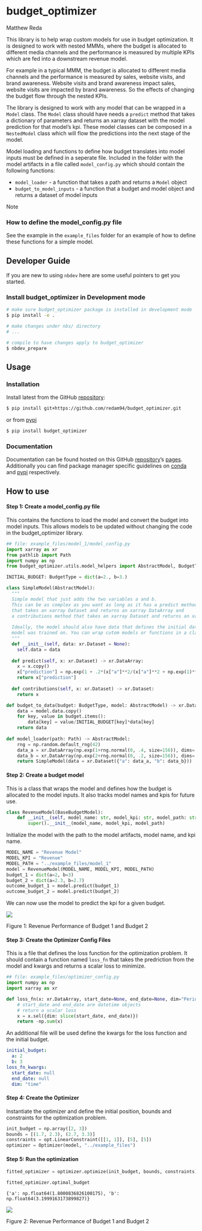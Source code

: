 # budget_optimizer
Matthew Reda

<!-- WARNING: THIS FILE WAS AUTOGENERATED! DO NOT EDIT! -->

This library is to help wrap custom models for use in budget
optimization. It is designed to work with nested MMMs, where the budget
is allocated to different media channels and the performance is measured
by multiple KPIs which are fed into a downstream revenue model.

For example in a typical MMM, the budget is allocated to different media
channels and the performance is measured by sales, website visits, and
brand awareness. Website visits and brand awareness impact sales,
website visits are impacted by brand awareness. So the effects of
changing the budget flow through the nested KPIs.

The library is designed to work with any model that can be wrapped in a
`Model` class. The `Model` class should have needs a `predict` method
that takes a dictionary of parameters and returns an xarray dataset with
the model prediction for that model’s kpi. These model classes can be
composed in a `NestedModel` class which will flow the predictions into
the next stage of the model.

Model loading and functions to define how budget translates into model
inputs must be defined in a seperate file. Included in the folder with
the model artifacts in a file called `model_config.py` which should
contain the following functions:

- `model_loader` - a function that takes a path and returns a `Model`
  object
- `budget_to_model_inputs` - a function that a budget and model object
  and returns a dataset of model inputs

> [!NOTE]
>
> ### How to define the model_config.py file
>
> See the example in the `example_files` folder for an example of how to
> define these functions for a simple model.

## Developer Guide

If you are new to using `nbdev` here are some useful pointers to get you
started.

### Install budget_optimizer in Development mode

``` sh
# make sure budget_optimizer package is installed in development mode
$ pip install -e .

# make changes under nbs/ directory
# ...

# compile to have changes apply to budget_optimizer
$ nbdev_prepare
```

## Usage

### Installation

Install latest from the GitHub
[repository](https://github.com/redam94/budget_optimizer):

``` sh
$ pip install git+https://github.com/redam94/budget_optimizer.git
```

or from [pypi](https://pypi.org/project/budget_optimizer/)

``` sh
$ pip install budget_optimizer
```

### Documentation

Documentation can be found hosted on this GitHub
[repository](https://github.com/redam94/budget_optimizer)’s
[pages](https://redam94.github.io/budget_optimizer/). Additionally you
can find package manager specific guidelines on
[conda](https://anaconda.org/redam94/budget_optimizer) and
[pypi](https://pypi.org/project/budget_optimizer/) respectively.

## How to use

#### Step 1: Create a model_config.py file

This contains the functions to load the model and convert the budget
into model inputs. This allows models to be updated without changing the
code in the budget_optimizer library.

``` python
## file: example_files/model_1/model_config.py
import xarray as xr
from pathlib import Path
import numpy as np
from budget_optimizer.utils.model_helpers import AbstractModel, BudgetType

INITIAL_BUDGET: BudgetType = dict(a=2., b=3.)

class SimpleModel(AbstractModel):
  """
  Simple model that just adds the two variables a and b.
  This can be as complex as you want as long as it has a predict method
  that takes an xarray Dataset and returns an xarray DataArray and 
  a contributions method that takes an xarray Dataset and returns an xarray Dataset.
  
  Ideally, the model should also have data that defines the initial data that the
  model was trained on. You can wrap cutom models or functions in a class like this.
  """
  def __init__(self, data: xr.Dataset = None):
    self.data = data
    
  def predict(self, x: xr.Dataset) -> xr.DataArray:
    x = x.copy()
    x["prediction"] = np.exp(1 + .2*(x["a"]**2/(x["a"]**2 + np.exp(1)**2)) + .25*(x["b"]**4/(x["b"]**4 + np.exp(2)**4)))
    return x["prediction"]
  
  def contributions(self, x: xr.Dataset) -> xr.Dataset:
    return x

def budget_to_data(budget: BudgetType, model: AbstractModel) -> xr.Dataset:
    data = model.data.copy()
    for key, value in budget.items():
        data[key] = value/INITIAL_BUDGET[key]*data[key]
    return data
  
def model_loader(path: Path) -> AbstractModel:
    rng = np.random.default_rng(42)
    data_a = xr.DataArray(np.exp(1+rng.normal(0, .4, size=156)), dims='time', coords={"time": np.arange(1, 157)})
    data_b = xr.DataArray(np.exp(2+rng.normal(0, .2, size=156)), dims='time', coords={"time": np.arange(1, 157)})
    return SimpleModel(data = xr.Dataset({"a": data_a, "b": data_b}))
```

#### Step 2: Create a budget model

This is a class that wraps the model and defines how the budget is
allocated to the model inputs. It also tracks model names and kpis for
future use.

``` python
class RevenueModel(BaseBudgetModel):
    def __init__(self, model_name: str, model_kpi: str, model_path: str):
        super().__init__(model_name, model_kpi, model_path)
```

Initialize the model with the path to the model artifacts, model name,
and kpi name.

``` python
MODEL_NAME = "Revenue Model"
MODEL_KPI = "Revenue"
MODEL_PATH = "../example_files/model_1"
model = RevenueModel(MODEL_NAME, MODEL_KPI, MODEL_PATH)
budget_1 = dict(a=2, b=3)
budget_2 = dict(a=2.3, b=2.7)
outcome_budget_1 = model.predict(budget_1)
outcome_budget_2 = model.predict(budget_2)
```

We can now use the model to predict the kpi for a given budget.

<div id="fig-revenue-performance">

![](index_files/figure-commonmark/fig-revenue-performance-output-1.png)


Figure 1: Revenue Performance of Budget 1 and Budget 2

</div>

#### Step 3: Create the Optimizer Config Files

This is a file that defines the loss function for the optimization
problem. It should contain a function named `loss_fn` that takes the
predriction from the model and kwargs and returns a scalar loss to
minimize.

``` python
## file: example_files/optimizer_config.py
import numpy as np
import xarray as xr

def loss_fn(x: xr.DataArray, start_date=None, end_date=None, dim="Period"):
    # start_date and end_date are datetime objects
    # return a scalar loss
    x = x.sel({dim: slice(start_date, end_date)})
    return -np.sum(x)
```

An additional file will be used define the kwargs for the loss function
and the initial budget.

``` yaml
initial_budget:
  a: 2
  b: 3
loss_fn_kwargs:
  start_date: null
  end_date: null
  dim: "time"
```

#### Step 4: Create the Optimizer

Instantiate the optimizer and define the initial position, bounds and
constraints for the optimization problem.

``` python
init_budget = np.array([2, 3])
bounds = [(1.7, 2.3), (2.7, 3.3)]
constraints = opt.LinearConstraint([[1, 1]], [5], [5])
optimizer = Optimizer(model, "../example_files")
```

#### Step 5: Run the optimization

``` python
fitted_optimizer = optimizer.optimize(init_budget, bounds, constraints)
```

``` python
fitted_optimizer.optimal_budget
```

    {'a': np.float64(1.8000836826100175), 'b': np.float64(3.1999163173899827)}

<div id="fig-revenue-performance-optimized">

![](index_files/figure-commonmark/fig-revenue-performance-optimized-output-1.png)


Figure 2: Revenue Performance of Budget 1 and Budget 2

</div>
